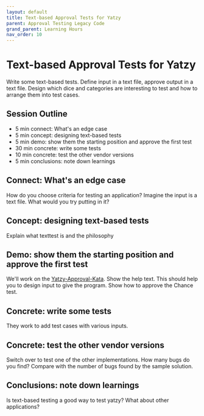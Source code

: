 ```yaml
---
layout: default
title: Text-based Approval Tests for Yatzy
parent: Approval Testing Legacy Code
grand_parent: Learning Hours
nav_order: 10
---
```


# Text-based Approval Tests for Yatzy

Write some text-based tests. Define input in a text file, approve output in a text file. Design which dice and categories are interesting to test and how to arrange them into test cases.

## Session Outline

* 5 min connect: What's an edge case 
* 5 min concept: designing text-based tests
* 5 min demo: show them the starting position and approve the first test
* 30 min concrete: write some tests
* 10 min concrete: test the other vendor versions
* 5 min conclusions: note down learnings


## Connect: What's an edge case 

How do you choose criteria for testing an application? Imagine the input is a text file. What would you try putting in it?

## Concept: designing text-based tests

Explain what texttest is and the philosophy

## Demo: show them the starting position and approve the first test

We'll work on the [Yatzy-Approval-Kata](https://github.com/emilybache/Yatzy-Approval-Kata). Show the help text. This should help you to design input to give the program. Show how to approve the Chance test. 

## Concrete: write some tests

They work to add test cases with various inputs.

## Concrete: test the other vendor versions

Switch over to test one of the other implementations. How many bugs do you find? Compare with the number of bugs found by the sample solution.

## Conclusions: note down learnings

Is text-based testing a good way to test yatzy? What about other applications?
